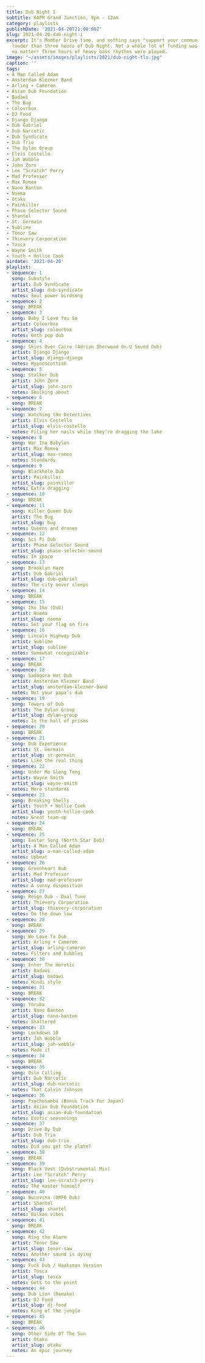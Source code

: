 ```yaml
---
title: Dub Night I
subtitle: KAFM Grand Junction, 9pm - 12am
category: playlists
publishDate: '2021-04-20T21:00:00Z'
slug: 2021-04-20-dub-night-i
excerpt: It's Member Drive time, and nothing says "support your community radio station"
  louder than three hours of Dub Night. Not a whole lot of funding was raised, but
  no matter! Three hours of heavy bass rhythms were played.
image: "~/assets/images/playlists/2021/dub-night-tlo.jpg"
caption: ''
tags:
- A Man Called Adam
- Amsterdam Klezmer Band
- Arling + Cameron
- Asian Dub Foundation
- Badawi
- The Bug
- Colourbox
- DJ Food
- Django Django
- Dub Gabriel
- Dub Narcotic
- Dub Syndicate
- Dub Trio
- The Dylan Group
- Elvis Costello
- Jah Wobble
- John Zorn
- Lee "Scratch" Perry
- Mad Professor
- Max Romeo
- Nano Banton
- Noema
- Otaku
- Painkiller
- Phase Selector Sound
- Shantel
- St. Germain
- Sublime
- Tenor Saw
- Thievery Corporation
- Tosca
- Wayne Smith
- Youth + Hollie Cook
airdate: '2021-04-20'
playlist:
- sequence: 1
  song: Substyle
  artist: Dub Syndicate
  artist_slug: dub-syndicate
  notes: Soul power birdsong
- sequence: 2
  song: BREAK
- sequence: 3
  song: Baby I Love You So
  artist: Colourbox
  artist_slug: colourbox
  notes: Goth pop dub
- sequence: 4
  song: Skies Over Cairo (Adrian Sherwood On-U Sound Dub)
  artist: Django Django
  artist_slug: django-django
  notes: Hypnoscottish
- sequence: 5
  song: Stalker Dub
  artist: John Zorn
  artist_slug: john-zorn
  notes: Skulking about
- sequence: 6
  song: BREAK
- sequence: 7
  song: Watching the Detectives
  artist: Elvis Costello
  artist_slug: elvis-costello
  notes: Filing her nails while they’re dragging the lake
- sequence: 8
  song: War Ina Babylon
  artist: Max Romeo
  artist_slug: max-romeo
  notes: Standards
- sequence: 9
  song: Blackhole Dub
  artist: Painkiller
  artist_slug: painkiller
  notes: Extra dragging
- sequence: 10
  song: BREAK
- sequence: 11
  song: Killer Queen Dub
  artist: The Bug
  artist_slug: bug
  notes: Queens and drones
- sequence: 12
  song: Sci Fi Dub
  artist: Phase Selector Sound
  artist_slug: phase-selector-sound
  notes: In space
- sequence: 13
  song: Brooklyn Haze
  artist: Dub Gabriel
  artist_slug: dub-gabriel
  notes: The city never sleeps
- sequence: 14
  song: BREAK
- sequence: 15
  song: Iko Iko (Dub)
  artist: Noema
  artist_slug: noema
  notes: Set your flag on fire
- sequence: 16
  song: Lincoln Highway Dub
  artist: Sublime
  artist_slug: sublime
  notes: Somewhat recognizable
- sequence: 17
  song: BREAK
- sequence: 18
  song: Sadagora Hot Dub
  artist: Amsterdam Klezmer Band
  artist_slug: amsterdam-klezmer-band
  notes: Not your papa’s dub
- sequence: 19
  song: Towers of Dub
  artist: The Dylan Group
  artist_slug: dylan-group
  notes: In the hall of prisms
- sequence: 20
  song: BREAK
- sequence: 21
  song: Dub Experience
  artist: St. Germain
  artist_slug: st-germain
  notes: Like the real thing
- sequence: 22
  song: Under Me Sleng Teng
  artist: Wayne Smith
  artist_slug: wayne-smith
  notes: More standards
- sequence: 23
  song: Breaking Shells
  artist: Youth + Hollie Cook
  artist_slug: youth-hollie-cook
  notes: Great team-up
- sequence: 24
  song: BREAK
- sequence: 25
  song: Easter Song (North Star Dub)
  artist: A Man Called Adam
  artist_slug: a-man-called-adam
  notes: Upbeat
- sequence: 26
  song: Greenheart Dub
  artist: Mad Professor
  artist_slug: mad-professor
  notes: A sunny disposition
- sequence: 27
  song: Reign Dub - Dual Tone
  artist: Thievery Corporation
  artist_slug: thievery-corporation
  notes: On the down low
- sequence: 28
  song: BREAK
- sequence: 29
  song: We Love To Dub
  artist: Arling + Cameron
  artist_slug: arling-cameron
  notes: Filters and bubbles
- sequence: 30
  song: Enter The Heretic
  artist: Badawi
  artist_slug: badawi
  notes: Hindi style
- sequence: 31
  song: BREAK
- sequence: 32
  song: Yoruba
  artist: Nano Banton
  artist_slug: nano-banton
  notes: Shattered
- sequence: 33
  song: Lockdown 10
  artist: Jah Wobble
  artist_slug: jah-wobble
  notes: Made it
- sequence: 34
  song: BREAK
- sequence: 35
  song: Oslo Calling
  artist: Dub Narcotic
  artist_slug: dub-narcotic
  notes: That Calvin Johnson
- sequence: 36
  song: Psychosamba (Bonus Track For Japan)
  artist: Asian Dub Foundation
  artist_slug: asian-dub-foundation
  notes: Exotic seasonings
- sequence: 37
  song: Drive By Dub
  artist: Dub Trio
  artist_slug: dub-trio
  notes: Did you get the plate?
- sequence: 38
  song: BREAK
- sequence: 39
  song: Black Vest (Dubstrumental Mix)
  artist: Lee "Scratch" Perry
  artist_slug: lee-scratch-perry
  notes: The master himself
- sequence: 40
  song: Bucovina (OMFO Dub)
  artist: Shantel
  artist_slug: shantel
  notes: Balkan vibes
- sequence: 41
  song: BREAK
- sequence: 42
  song: Ring the Alarm
  artist: Tenor Saw
  artist_slug: tenor-saw
  notes: Another sound is dying
- sequence: 43
  song: Fuck Dub / Haaksman Version
  artist: Tosca
  artist_slug: tosca
  notes: Gets to the point
- sequence: 44
  song: Dub Lion (Remake)
  artist: DJ Food
  artist_slug: dj-food
  notes: King of the jungle
- sequence: 45
  song: BREAK
- sequence: 46
  song: Other Side Of The Sun
  artist: Otaku
  artist_slug: otaku
  notes: An epic journey
---
```


